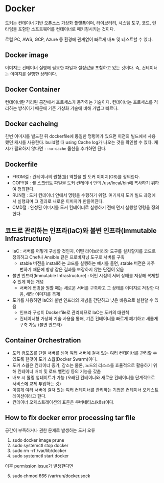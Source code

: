 # Docker

도커는 컨테이너 기반 오픈소스 가상화 플랫폼이며,
라이브러리, 시스템 도구, 코드, 런타임을 포함한 소프트웨어를 컨테이너로 패키징시키는 것이다.

로컬 PC, AWS, GCP, Azure 등 환경에 관계없이 빠르게 배포 및 테스트할 수 있다.

## Docker image

이미지는 컨테이너 실행에 필요한 파일과 설정값을 포함하고 있는 것이다. 즉, 컨테이너는 이미지를 실행한 상태이다.

## Docker Container

컨테이너란 격리된 공간에서 프로세스가 동작하는 기술이다. 컨테이너는 프로세스를 격리하는 방식이기 때문에 기존 가상화 기술에 비해 가볍고 빠르다.

## Docker cacheing

한번 이미지를 빌드한 뒤 dockerfile에 동일한 명령어가 있으면 이전의 빌드에서 사용했던 캐시를 사용한다. build할 때 using Cache log가 나오는 것을 확인할 수 있다. 캐시가 필요하지 않다면 `--no-cache` 옵션을 추가하면 된다.

## Dockerfile

- FROM절 : 컨테이너의 원형(틀) 역할을 할 도커 이미지(OS)를 정의한다.
- COPY절 : 쉘 스크립트 파일을 도커 컨테이너 안의 /usr/local/bin에 복사하기 위하여 정의한다.
- RUN절 : 도커 컨테이너 안에서 명령을 수행하기 위함. 여기까지 도커 빌드 과정에서 실행되며 그 결과로 새로운 이미지가 만들어진다.
- CMD절 : 완성된 이미지를 도커 컨테이너로 실행하기 전에 먼저 실행할 명령을 정의한다.

## 코드로 관리하는 인프라(IaC)와 불변 인프라(Immutable Infrastructure)

- IaC : 서버를 어떻게 구성할 것인지, 어떤 라이브러리와 도구를 설치할지를 코드로 정의하고 Chef나 Ansible 같은 프로비저닝 도구로 서버를 구축
  - stable 버전을 install하는 코드를 실행하는 예시를 들면, stable 버전은 자주 변하기 때문에 항상 같은 결과를 보장하지 않는 단점이 있음
- 불변 인프라(Immutable Infrastructure) : 어떤 시점의 서버 상태를 저장해 복제할 수 있게 하는 개념
  - 서버에 변경을 원할 때는 새로운 서버를 구축하고 그 상태를 이미지로 저장한 다음, 해당 이미지를 복제
- 도커를 사용하면 IaC와 불변 인프라의 개념을 간단하고 낮은 비용으로 실현할 수 있음
  - 인프라 구성이 Dockerfile로 관리되므로 IaC는 도커의 대원칙
  - 컨테이너형 가상화 기술 사용을 통해, 기존 컨테이너를 빠르게 폐기하고 새롭게 구축 가능 (불변 인프라)

## Container Orchestration

- 도커 컴포즈를 단일 서버를 넘어 여러 서버에 걸쳐 있는 여러 컨테이너를 관리할 수 있도록 한것이 도커 스웜(Docker Swarm)이다.
- 도커 스웜은 컨테이너 증가, 감소는 물론, 노드의 리소스를 효율적으로 활용하기 위해 컨테이너 배치 및 로드 밸런싱 등의 기능을 갖춤
- 배포 시 롤링 업데이트가 가능 (오래된 컨테이너와 새로운 컨테이너를 단계적으로 서비스에 교체 투입하는 것)
- 이렇게 여러 서버에 걸쳐 있는 여러 컨테이너를 관리하는 기법은 컨테이너 오케스트레이션이라고 한다.
- 컨테이너 오케스트레이션의 표준은 쿠버네티스(k8s)이다.

## How to fix docker error processing tar file

공간이 부족하거나 권한 문제로 발생하는 도커 오류

1. sudo docker image prune
2. sudo systemctl stop docker
3. sudo rm -rf /var/lib/docker
4. sudo systemctl start docker

이후 permission issue가 발생한다면

5. sudo chmod 666 /var/run/docker.sock
